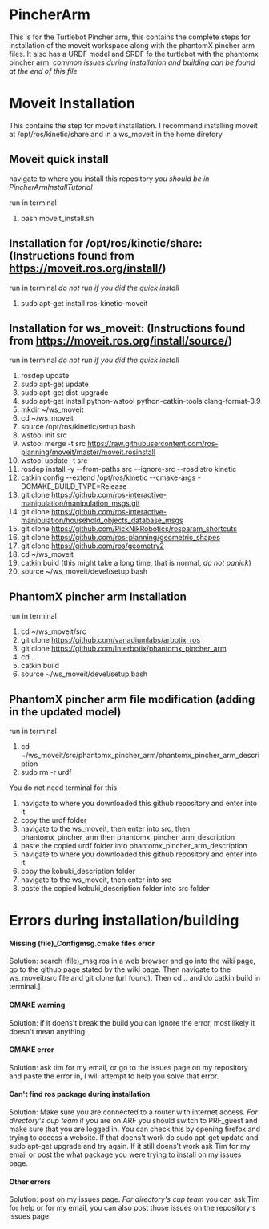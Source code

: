 # PincherArm
This is for the Turtlebot Pincher arm, this contains the complete steps for installation of the moveit workspace along with the phantomX pincher arm files. It also has a URDF model and SRDF fo the turtlebot with the phantomx pincher arm.  *common issues during installation and building can be found at the end of this file*


# Moveit Installation 
This contains the step for moveit installation. 
I recommend installing moveit at /opt/ros/kinetic/share and in a ws_moveit in the home diretory 

## Moveit quick install 
navigate to where you install this repository *you should be in PincherArmInstallTutorial* 

run in terminal 
1. bash moveit_install.sh 

## Installation for /opt/ros/kinetic/share: (Instructions found from https://moveit.ros.org/install/) 
run in terminal *do not run if you did the quick install*
1. sudo apt-get install ros-kinetic-moveit 

## Installation for ws_moveit:  (Instructions found from https://moveit.ros.org/install/source/) 
run in terminal  *do not run if you did the quick install*
1. rosdep update
2. sudo apt-get update 
3. sudo apt-get dist-upgrade 
4. sudo apt-get install python-wstool python-catkin-tools clang-format-3.9
5. mkdir ~/ws_moveit
6. cd ~/ws_moveit 
7. source /opt/ros/kinetic/setup.bash
8. wstool init src 
9. wstool merge -t src https://raw.githubusercontent.com/ros-planning/moveit/master/moveit.rosinstall
10. wstool update -t src
11. rosdep install -y --from-paths src --ignore-src --rosdistro kinetic
12. catkin config --extend /opt/ros/kinetic --cmake-args -DCMAKE_BUILD_TYPE=Release
13. git clone https://github.com/ros-interactive-manipulation/manipulation_msgs.git 
14. git clone https://github.com/ros-interactive-manipulation/household_objects_database_msgs
15. git clone https://github.com/PickNikRobotics/rosparam_shortcuts
16. git clone https://github.com/ros-planning/geometric_shapes
17. git clone https://github.com/ros/geometry2
18. cd ~/ws_moveit
19. catkin build   (this might take a long time, that is normal, *do not panick*) 
20. source ~/ws_moveit/devel/setup.bash

## PhantomX pincher arm Installation
run in terminal 
1. cd ~/ws_moveit/src
2. git clone https://github.com/vanadiumlabs/arbotix_ros
3. git clone https://github.com/Interbotix/phantomx_pincher_arm
4. cd ..
5. catkin build
6. source ~/ws_moveit/devel/setup.bash

## PhantomX pincher arm file modification (adding in the updated model)
run in terminal 
1. cd ~/ws_moveit/src/phantomx_pincher_arm/phantomx_pincher_arm_description
2. sudo rm -r urdf

You do not need terminal for this 
1. navigate to where you downloaded this github repository and enter into it 
2. copy the urdf folder
3. navigate to the ws_moveit, then enter into src, then phantomx_pincher_arm then phantomx_pincher_arm_description 
4. paste the copied urdf folder into phantomx_pincher_arm_description 
5. navigate to where you downloaded this github repository and enter into it 
6. copy the kobuki_description folder 
7. navigate to the ws_moveit, then enter into src
8. paste the copied kobuki_description folder into src folder

# Errors during installation/building 

#### Missing (file)_Configmsg.cmake files error 
Solution: search (file)_msg ros in a web browser and go into the wiki page, go to the github page stated by the wiki page. Then navigate to the ws_moveit/src file and git clone (url found). Then cd .. and do catkin build in terminal.]

#### CMAKE warning 
Solution: if it doens't break the build you can ignore the error, most likely it doesn't mean anything. 

#### CMAKE error 
Solution: ask tim for my email, or go to the issues page on my repository and paste the error in, I will attempt to help you solve that error. 

#### Can't find ros package during installation 
Solution: Make sure you are connected to a router with internet access. *For directory's cup team* if you are on ARF you should switch to PRF_guest and make sure that you are logged in. You can check this by opening firefox and trying to access a website. If that doens't work do sudo apt-get update and sudo apt-get upgrade and try again. If it still doens't work ask Tim for my email or post the what package you were trying to install on my issues page. 

#### Other errors 
Solution: post on my issues page. *For directory's cup team* you can ask Tim for help or for my email, you can also post those issues on the repository's issues page. 
